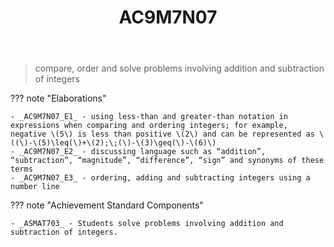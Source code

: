 ﻿---
tags: australian-curriculum
title: AC9M7N07
type: note
---
> compare, order and solve problems involving addition and subtraction of integers

??? note "Elaborations"

	- _AC9M7N07_E1_ - using less-than and greater-than notation in expressions when comparing and ordering integers; for example, negative \(5\) is less than positive \(2\) and can be represented as \((\)-\(5)\leq(\)+\(2);\;(\)-\(3)\geq(\)-\(6)\)
	- _AC9M7N07_E2_ - discussing language such as “addition”, “subtraction”, “magnitude”, “difference”, “sign” and synonyms of these terms
	- _AC9M7N07_E3_ - ordering, adding and subtracting integers using a number line
??? note "Achievement Standard Components"

	- _ASMAT703_ - Students solve problems involving addition and subtraction of integers.